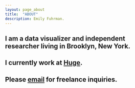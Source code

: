 ```yaml
---
layout: page_about
title:	"ABOUT"
description: Emily Fuhrman.
---
```

## I am a data visualizer and independent researcher living in Brooklyn, New York.

## I currently work at [Huge](http://www.hugeinc.com/).

## Please [email](mailto:emily.c.fuhrman@gmail.com) for freelance inquiries.